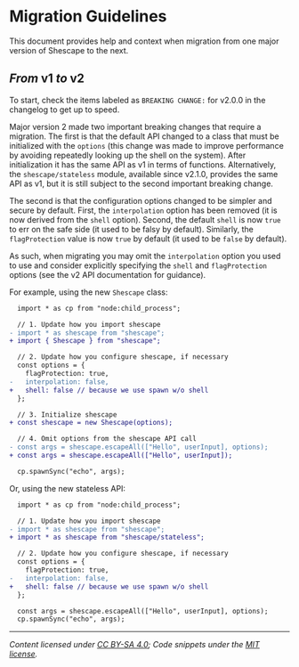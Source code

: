 <!-- SPDX-License-Identifier: CC-BY-SA-4.0 -->

# Migration Guidelines

This document provides help and context when migration from one major version of
Shescape to the next.

## _From_ v1 _to_ v2

To start, check the items labeled as `BREAKING CHANGE:` for v2.0.0 in the
changelog to get up to speed.

Major version 2 made two important breaking changes that require a migration.
The first is that the default API changed to a class that must be initialized
with the `options` (this change was made to improve performance by avoiding
repeatedly looking up the shell on the system). After initialization it has the
same API as v1 in terms of functions. Alternatively, the `shescape/stateless`
module, available since v2.1.0, provides the same API as v1, but it is still
subject to the second important breaking change.

The second is that the configuration options changed to be simpler and secure by
default. First, the `interpolation` option has been removed (it is now derived
from the `shell` option). Second, the default `shell` is now `true` to err on
the safe side (it used to be falsy by default). Similarly, the `flagProtection`
value is now `true` by default (it used to be `false` by default).

As such, when migrating you may omit the `interpolation` option you used to use
and consider explicitly specifying the `shell` and `flagProtection` options (see
the v2 API documentation for guidance).

For example, using the new `Shescape` class:

```diff
  import * as cp from "node:child_process";

  // 1. Update how you import shescape
- import * as shescape from "shescape";
+ import { Shescape } from "shescape";

  // 2. Update how you configure shescape, if necessary
  const options = {
    flagProtection: true,
-   interpolation: false,
+   shell: false // because we use spawn w/o shell
  };

  // 3. Initialize shescape
+ const shescape = new Shescape(options);

  // 4. Omit options from the shescape API call
- const args = shescape.escapeAll(["Hello", userInput], options);
+ const args = shescape.escapeAll(["Hello", userInput]);

  cp.spawnSync("echo", args);
```

Or, using the new stateless API:

```diff
  import * as cp from "node:child_process";

  // 1. Update how you import shescape
- import * as shescape from "shescape";
+ import * as shescape from "shescape/stateless";

  // 2. Update how you configure shescape, if necessary
  const options = {
    flagProtection: true,
-   interpolation: false,
+   shell: false // because we use spawn w/o shell
  };

  const args = shescape.escapeAll(["Hello", userInput], options);
  cp.spawnSync("echo", args);
```

---

_Content licensed under [CC BY-SA 4.0]; Code snippets under the [MIT license]._

[cc by-sa 4.0]: https://creativecommons.org/licenses/by-sa/4.0/
[mit license]: https://opensource.org/license/mit/
